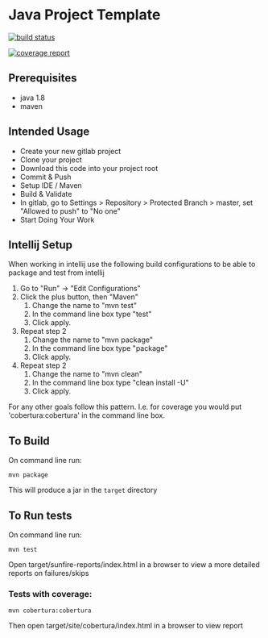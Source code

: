 # Java Project Template

[![build status](http://gitlab01.valuecentric.com/dylan.hall/java-project-template/badges/master/build.svg)](http://gitlab01.valuecentric.com/dylan.hall/java-project-template/commits/master)

[![coverage report](http://gitlab01.valuecentric.com/dylan.hall/java-project-template/badges/master/coverage.svg)](http://gitlab01.valuecentric.com/dylan.hall/java-project-template/commits/master)

## Prerequisites

* java 1.8
* maven

## Intended Usage

* Create your new gitlab project
* Clone your project
* Download this code into your project root
* Commit & Push
* Setup IDE / Maven
* Build & Validate
* In gitlab, go to Settings > Repository > Protected Branch > master, set "Allowed to push" to "No one"
* Start Doing Your Work

## Intellij Setup

When working in intellij use the following build configurations to be able to package and test from intellij

1. Go to "Run" -> "Edit Configurations"
2. Click the plus button, then "Maven"
    1. Change the name to "mvn test"
    2. In the command line box type "test"
    3. Click apply.
3. Repeat step 2 
    1. Change the name to "mvn package"
    2. In the command line box type "package"
    3. Click apply.
4. Repeat step 2 
    1. Change the name to "mvn clean"
    2. In the command line box type "clean install -U"
    3. Click apply.

For any other goals follow this pattern. I.e. for coverage you would put 'cobertura:cobertura' in the command line box.

## To Build

On command line run:

`mvn package`

This will produce a jar in the `target` directory

## To Run tests

On command line run:

`mvn test`

Open target/sunfire-reports/index.html in a browser to view a more detailed reports on failures/skips

### Tests with coverage:

`mvn cobertura:cobertura`

Then open target/site/cobertura/index.html in a browser to view report